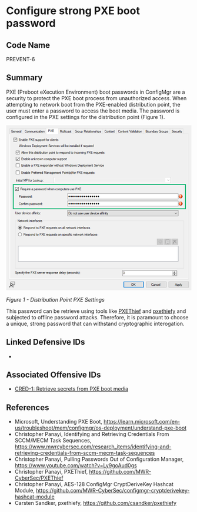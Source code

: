 # Configure strong PXE boot password

## Code Name
PREVENT-6

## Summary

PXE (Preboot eXecution Environment) boot passwords in ConfigMgr are a security to protect the PXE boot process from unauthorized access. When attempting to network boot from the PXE-enabled distribution point, the user must enter a password to access the boot media. The password is configured in the PXE settings for the distribution point (Figure 1).

![Figure 1](./prevent-6_pxe-password.png)

_Figure 1 - Distribution Point PXE Settings_

This password can be retrieve using tools like [PXEThief](https://github.com/MWR-CyberSec/PXEThief) and [pxethiefy](https://github.com/csandker/pxethiefy) and subjected to offline password attacks. Therefore, it is paramount to choose a unique, strong password that can withstand cryptographic interogation.

## Linked Defensive IDs
- 

## Associated Offensive IDs
- [CRED-1: Retrieve secrets from PXE boot media](../../../attack-techniques/CRED/CRED-1/cred-1_description.md)

## References
- Microsoft, Understanding PXE Boot, https://learn.microsoft.com/en-us/troubleshoot/mem/configmgr/os-deployment/understand-pxe-boot
- Christopher Panayi, Identifying and Retrieving Credentials From SCCM/MECM Task Sequences, https://www.mwrcybersec.com/research_items/identifying-and-retrieving-credentials-from-sccm-mecm-task-sequences
- Christopher Panayi, Pulling Passwords Out of Configuration Manager, https://www.youtube.com/watch?v=Ly9goAud0gs
- Christopher Panayi, PXEThief, https://github.com/MWR-CyberSec/PXEThief
- Christopher Panayi, AES-128 ConfigMgr CryptDeriveKey Hashcat Module, https://github.com/MWR-CyberSec/configmgr-cryptderivekey-hashcat-module
- Carsten Sandker, pxethiefy, https://github.com/csandker/pxethiefy​


